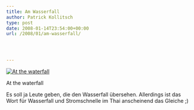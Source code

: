 ```yaml
---
title: Am Wasserfall
author: Patrick Kollitsch
type: post
date: 2008-01-14T23:54:00+00:00
url: /2008/01/am-wasserfall/




---
```

<div class="flickr">
  <a href="http://www.flickr.com/photos/schreibblogade/2194558119/" title="At the waterfall"><img src="//farm3.static.flickr.com/2138/2194558119_34ef5b7f41.jpg" alt="At the waterfall" /></a></p> 
  
  <p>
    At the waterfall
  </p>
</div>

Es soll ja Leute geben, die den Wasserfall übersehen. Allerdings ist das Wort für Wasserfall und Stromschnelle im Thai anscheinend das Gleiche ;)
